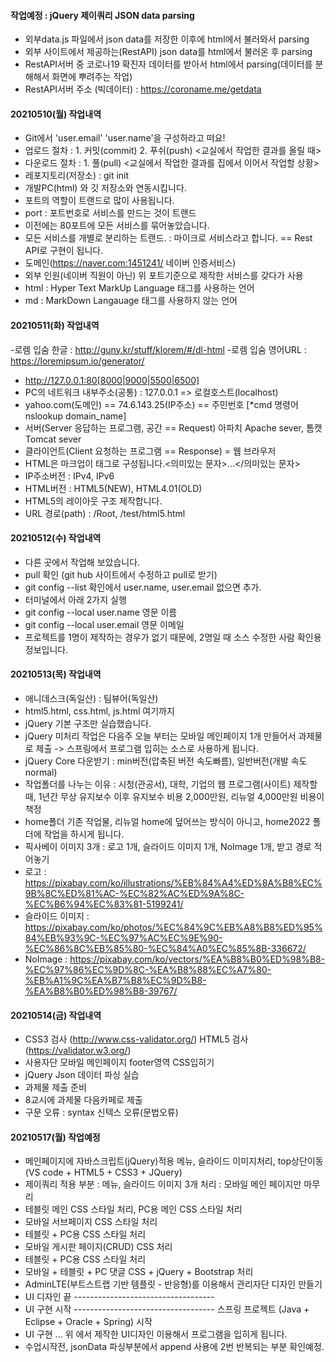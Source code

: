#### 작업예정 : jQuery 제이쿼리 JSON data parsing
- 외부data.js 파일에서 json data를 저장한 이후에 html에서 불러와서 parsing
- 외부 사이트에서 제공하는(RestAPI) json data를 html에서 불러온 후 parsing
- RestAPI서버 중 코로나19 확진자 데이터를 받아서 html에서 parsing(데이터를 분해해서 화면에 뿌려주는 작업)
- RestAPI서버 주소 (빅데이터) : https://coroname.me/getdata

#### 20210510(월) 작업내역
- Git에서 'user.email' 'user.name'을 구성하라고 떠요!
- 업로드 절차 : 1. 커밋(commit) 2. 푸쉬(push) <교실에서 작업한 결과를 올릴 때>
- 다운로드 절차 : 1. 풀(pull) <교실에서 작업한 결과를 집에서 이어서 작업할 상황>
- 레포지토리(저장소) : git init
- 개발PC(html) 와 깃 저장소와 연동시킵니다.
- 포트의 역할이 트랜드로 많이 사용됩니다.
- port : 포트번호로 서비스를 만드는 것이 트랜드
- 이전에는 80포트에 모든 서비스를 묶어놓았습니다.
- 모든 서비스를 개별로 분리하는 트랜드. : 마이크로 서비스라고 합니다. == Rest API로 구현이 됩니다.
- 도메인(https://naver.com:1451241/ 네이버 인증서비스) 
- 외부 인원(네이버 직원이 아닌) 위 포트기준으로 제작한 서비스를 갖다가 사용
- html : Hyper Text MarkUp Language 태그를 사용하는 언어
- md : MarkDown Langauage 태그를 사용하지 않는 언어

#### 20210511(화) 작업내역
-로렘 입숨 한글 : http://guny.kr/stuff/klorem/#/dl-html
-로렘 입숨 영어URL : https://loremipsum.io/generator/
- http://127.0.0.1:80[8000|9000|5500|6500]
- PC의 네트워크 내부주소(공통) : 127.0.0.1 => 로컬호스트(localhost)
- yahoo.com(도메인) == 74.6.143.25(IP주소) == 주민번호 [*cmd 명령어 nslookup domain_name]
- 서버(Server 응답하는 프로그램, 공간 == Request) 아파치 Apache sever, 톰캣 Tomcat sever
- 클라이언트(Client 요청하는 프로그램 == Response) = 웹 브라우저
- HTML은 마크업이 태그로 구성됩니다.<의미있는 문자>...</의미있는 문자>
- IP주소버전 : IPv4, IPv6
- HTML버전 : HTML5(NEW), HTML4.01(OLD)
- HTML5의 레이아웃 구조 제작합니다.
- URL 경로(path) : /Root, /test/html5.html

#### 20210512(수) 작업내역
- 다른 곳에서 작업해 보았습니다.
- pull 확인 (git hub 사이트에서 수정하고 pull로 받기)
- git config --list 확인에서 user.name, user.email 없으면 추가.
- 터미널에서 아래 2가지 실행
- git config --local user.name 영문 이름
- git config --local user.email 영문 이메일
- 프로젝트를 1명이 제작하는 경우가 없기 때문에, 2명일 때 소스 수정한 사람 확인용 정보입니다.

#### 20210513(목) 작업내역
- 애니데스크(독일산) : 팀뷰어(독일산)
- html5.html, css.html, js.html 여기까지
- jQuery 기본 구조만 실습했습니다.
- jQuery 미처리 작업은 다음주 오늘 부터는 모바일 메인페이지 1개 만들어서 과제물로 제출 -> 스프링에서 프로그램 입히는 소스로 사용하게 됩니다.
- jQuery Core 다운받기 : min버전(압축된 버전 속도빠름), 일반버전(개발 속도 normal)
- 작업폴더를 나누는 이유 : 시청(관공서), 대학, 기업의 웹 프로그램(사이트) 제작할 때, 1년간 무상 유지보수 이후 유지보수 비용 2,000만원, 리뉴얼 4,000만원 비용이 책정
- home폴더 기존 작업물, 리뉴얼 home에 덮어쓰는 방식이 아니고, home2022 폴더에 작업을 하시게 됩니다.
- 픽사베이 이미지 3개 : 로고 1개, 슬라이드 이미지 1개, NoImage 1개, 받고 경로 적어놓기
- 로고 : https://pixabay.com/ko/illustrations/%EB%84%A4%ED%8A%B8%EC%9B%8C%ED%81%AC-%EC%82%AC%ED%9A%8C-%EC%B6%94%EC%83%81-5199241/
- 슬라이드 이미지 : https://pixabay.com/ko/photos/%EC%84%9C%EB%A8%B8%ED%95%84%EB%93%9C-%EC%97%AC%EC%9E%90-%EC%86%8C%EB%85%80-%EC%84%A0%EC%85%8B-336672/
- NoImage : https://pixabay.com/ko/vectors/%EA%B8%B0%ED%98%B8-%EC%97%86%EC%9D%8C-%EA%B8%88%EC%A7%80-%EB%A1%9C%EA%B7%B8%EC%9D%B8-%EA%B8%B0%ED%98%B8-39767/

#### 20210514(금) 작업내역
- CSS3 검사 (http://www.css-validator.org/) HTML5 검사 (https://validator.w3.org/)
- 사용자단 모바일 메인페이지 footer영역 CSS입히기
- jQuery Json 데이터 파싱 실습
- 과제물 제출 준비
- 8교시에 과제물 다음카페로 제출
- 구문 오류 : syntax 신텍스 오류(문법오류)

#### 20210517(월) 작업예정
- 메인페이지에 자바스크립트(jQuery)적용 메뉴, 슬라이드 이미지처리, top상단이동 (VS code + HTML5 + CSS3 + JQuery)
- 제이쿼리 적용 부분 : 메뉴, 슬라이드 이미지 3개 처리 : 모바일 메인 페이지만 마무리
- 테블릿 메인 CSS 스타일 처리, PC용 메인 CSS 스타일 처리
- 모바일 서브페이지 CSS 스타일 처리
- 테블릿 + PC용 CSS 스타일 처리
- 모바일 게시판 페이지(CRUD) CSS 처리
- 테블릿 + PC용 CSS 스타일 처리
- 모바일 + 테블릿 + PC 댓글 CSS + jQuery + Bootstrap 처리
- AdminLTE(부트스트랩 기반 템플릿 - 반응형)를 이용해서 관리자단 디자인 만들기
- UI 디자인 끝 -----------------------------------
- UI 구현 시작 ----------------------------------- 스프링 프로젝트 (Java + Eclipse + Oracle + Spring) 시작
- UI 구현 ... 위 에서 제작한 UI디자인 이용해서 프로그램을 입히게 됩니다.
- 수업시작전, jsonData 파싱부분에서 append 사용에 2번 반복되는 부분 확인예정.